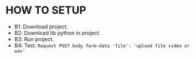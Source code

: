 # HOW TO SETUP
* B1: Download project.
* B2: Download lib python in project.
* B3: Run project.
* B4: Test: `Request POST body form-data 'file': 'upload file video or wav'`